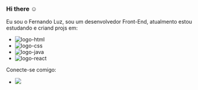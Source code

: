 ### Hi there  :relaxed:
 Eu sou o Fernando Luz, sou um desenvolvedor Front-End,  atualmento estou  estudando e criand projs em:
 
 - <img src="https://img.shields.io/badge/HTML5-E34F26?style=for-the-badge&logo=html5&logoColor=white" alt="logo-html" />
 - <img src="https://img.shields.io/badge/CSS3-1572B6?style=for-the-badge&logo=css3&logoColor=white" alt="logo-css" />
 - <img src="https://img.shields.io/badge/JavaScript-F7DF1E?style=for-the-badge&logo=javascript&logoColor=black" alt="logo-java" />
 - <img src="https://img.shields.io/badge/React-20232A?style=for-the-badge&logo=react&logoColor=61DAFB" alt="logo-react" />
 
 Conecte-se comigo:
 - <a href="https://www.linkedin.com/in/luis-fernando-luz-b8ba7824b/">
        <img src="https://img.shields.io/badge/LinkedIn-0077B5?style=for-the-badge&logo=linkedin&logoColor=white" />
    </a>
 
